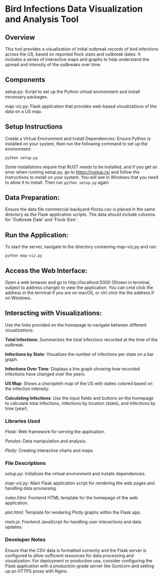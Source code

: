 # Bird Infections Data Visualization and Analysis Tool

## Overview

This tool provides a visualization of initial outbreak records of bird infections across the US, based on reported flock sizes and outbreak dates. It includes a series of interactive maps and graphs to help understand the spread and intensity of the outbreaks over time.

## Components

setup.py: Script to set up the Python virtual environment and install necessary packages.

map-viz.py: Flask application that provides web-based visualizations of the data on a US map.

## Setup Instructions

Create a Virtual Environment and Install Dependencies:
Ensure Python is installed on your system, then run the following command to set up the environment:

```python setup.py```

Some installations require that RUST needs to be installed, and if you get an error when running setup.py, go to https://rustup.rs/ and follow the instructions to install on your system. You will see in Windows that you need to allow it to install. Then run ```python setup.py``` again

## Data Preparation:
Ensure the data file commercial-backyard-flocks.csv is placed in the same directory as the Flask application scripts. The data should include columns for 'Outbreak Date' and 'Flock Size'.

## Run the Application:
To start the server, navigate to the directory containing map-viz.py and run:

```python map-viz.py```


## Access the Web Interface:
Open a web browser and go to http://localhost:5000 (Shown in terminal, subject to address change) to view the application. You can cmd click the address in the terminal if you are on macOS, or ctrl click the the address if on Windows.

## Interacting with Visualizations:
Use the links provided on the homepage to navigate between different visualizations:

**Total Infections**: Summarizes the total infections recorded at the time of the outbreak.

**Infections by State**: Visualizes the number of infections per state on a bar graph.

**Infections Over Time**: Displays a line graph showing how recorded infections have changed over the years.

**US Map**: Shows a choropleth map of the US with states colored based on the infection intensity.

**Calculating Infections**: Use the input fields and buttons on the homepage to calculate total infections, infections by location (state), and infections by time (year).

### Libraries Used

  *Flask*: Web framework for serving the application.
  
  *Pandas*: Data manipulation and analysis.
  
  *Plotly*: Creating interactive charts and maps.
  
### File Descriptions

*setup.py*: Initializes the virtual environment and installs dependencies.

*map-viz.py*: Main Flask application script for rendering the web pages and handling data processing.

*index.html*: Frontend HTML template for the homepage of the web application.

*plot.html*: Template for rendering Plotly graphs within the Flask app.

*main.js*: Frontend JavaScript for handling user interactions and data updates.


### Developer Notes

Ensure that the CSV data is formatted correctly and the Flask server is configured to allow sufficient resources for data processing and visualization.
For deployment or production use, consider configuring the Flask application with a production-grade server like Gunicorn and setting up an HTTPS proxy with Nginx.
